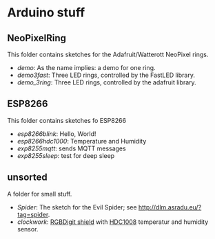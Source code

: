 # Arduino stuff

## NeoPixelRing

This folder contains sketches for the Adafruit/Watterott NeoPixel rings.

* _demo_: As the name implies: a demo for one ring.
* _demo3fast_: Three LED rings, controlled by the FastLED library.
* _demo_3ring_: Three LED rings, controlled by the adafruit library.

## ESP8266

This folder contains sketches fo ESP8266

* _esp8266blink_: Hello, World!
* _esp8266hdc1000_: Temperature and Humidity
* _exp8255mqtt_: sends MQTT messages
* _exp8255sleep_: test for deep sleep

## unsorted

A folder for small stuff.

* _Spider_: The sketch for the Evil Spider; see http://dlm.asradu.eu/?tag=spider.
* _clockwork_: [RGBDigit shield](https://www.rgbdigit.com/) with [HDC1008](https://www.adafruit.com/products/2635) temperatur and humidity sensor.

